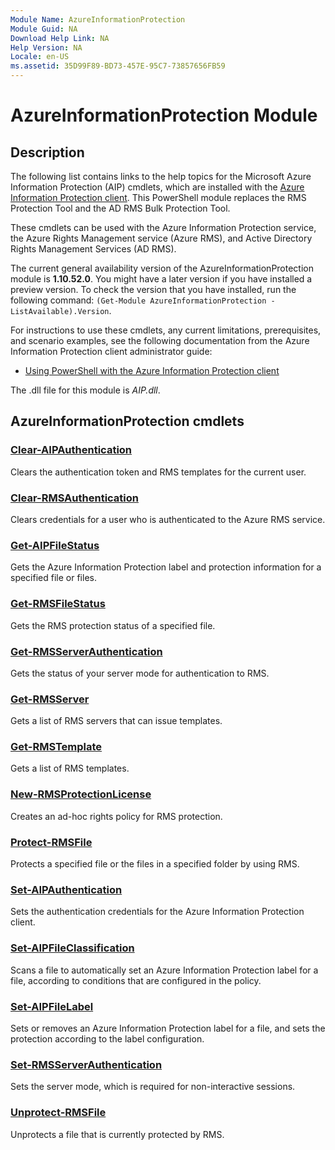 ```yaml
---
Module Name: AzureInformationProtection
Module Guid: NA
Download Help Link: NA
Help Version: NA
Locale: en-US
ms.assetid: 35D99F89-BD73-457E-95C7-73857656FB59
---
```


# AzureInformationProtection Module
## Description
The following list contains links to the help topics for the Microsoft Azure Information Protection (AIP) cmdlets, which are installed with the [Azure Information Protection client](/information-protection/rms-client/aip-client). This PowerShell module replaces the RMS Protection Tool and the AD RMS Bulk Protection Tool. 

These cmdlets can be used with the Azure Information Protection service, the Azure Rights Management service (Azure RMS), and Active Directory Rights Management Services (AD RMS). 

The current general availability version of the AzureInformationProtection module is **1.10.52.0**. You might have a later version if you have installed a preview version. To check the version that you have installed, run the following command: `(Get-Module AzureInformationProtection -ListAvailable).Version`.

For instructions to use these cmdlets, any current limitations, prerequisites, and scenario examples, see the following documentation from the Azure Information Protection client administrator guide: 

- [Using PowerShell with the Azure Information Protection client](/information-protection/rms-client/client-admin-guide-powershell)


The .dll file for this module is *AIP.dll*.

## AzureInformationProtection cmdlets

### [Clear-AIPAuthentication](./Clear-AIPAuthentication.md )
Clears the authentication token and RMS templates for the current user.


### [Clear-RMSAuthentication](./Clear-RMSAuthentication.md)
Clears credentials for a user who is authenticated to the Azure RMS service.

### [Get-AIPFileStatus](./Get-AIPFileStatus.md)
Gets the Azure Information Protection label and protection information for a specified file or files.


### [Get-RMSFileStatus](./Get-RMSFileStatus.md)
Gets the RMS protection status of a specified file.


### [Get-RMSServerAuthentication](./Get-RMSServerAuthentication.md)
Gets the status of your server mode for authentication to RMS.


### [Get-RMSServer](./Get-RMSServer.md)
Gets a list of RMS servers that can issue templates.


### [Get-RMSTemplate](./Get-RMSTemplate.md)
Gets a list of RMS templates.

### [New-RMSProtectionLicense](./New-RMSProtectionLicense.md)
Creates an ad-hoc rights policy for RMS protection.


### [Protect-RMSFile](./Protect-RMSFile.md)
Protects a specified file or the files in a specified folder by using RMS.


### [Set-AIPAuthentication](./Set-AIPAuthentication.md)
Sets the authentication credentials for the Azure Information Protection client.

### [Set-AIPFileClassification](./Set-AIPFileClassification)
Scans a file to automatically set an Azure Information Protection label for a file, according to conditions that are configured in the policy.


### [Set-AIPFileLabel](./Set-AIPFileLabel)
Sets or removes an Azure Information Protection label for a file, and sets the protection according to the label configuration.


### [Set-RMSServerAuthentication](./Set-RMSServerAuthentication.md)
Sets the server mode, which is required for non-interactive sessions.


### [Unprotect-RMSFile](./Unprotect-RMSFile.md)
Unprotects a file that is currently protected by RMS.
